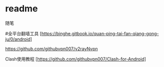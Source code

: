 # readme
随笔

#全平台翻墙工具 [https://binghe.gitbook.io/quan-ping-tai-fan-qiang-gong-ju/0/android]

https://github.com/githubvpn007/v2rayNvpn

Clash使用教程 [https://github.com/githubvpn007/Clash-for-Android]
